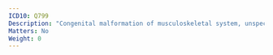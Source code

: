 ```yaml
---
ICD10: Q799
Description: "Congenital malformation of musculoskeletal system, unspecified"
Matters: No
Weight: 0
---
```

